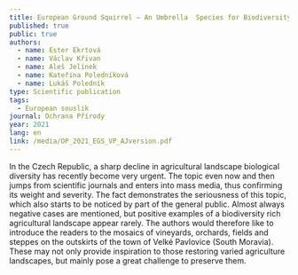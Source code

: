 ```yaml
---
title: European Ground Squirrel – An Umbrella  Species for Biodiversity Rich Farmland
published: true
public: true
authors:
  - name: Ester Ekrtová
  - name: Václav Křivan
  - name: Aleš Jelínek
  - name: Kateřina Poledníková
  - name: Lukáš Poledník
type: Scientific publication
tags:
  - European souslik
journal: Ochrana Přírody
year: 2021
lang: en
link: /media/OP_2021_EGS_VP_AJversion.pdf
---
```

In the Czech Republic, a sharp decline in agricultural landscape biological diversity has recently become very urgent. The topic even now and then jumps from scientific journals and enters into mass media, thus confirming its weight and severity. The fact demonstrates the seriousness of this topic, which also starts to be noticed by part of the general public. Almost always negative cases are mentioned, but positive examples of a  biodiversity rich agricultural landscape appear rarely. The authors would therefore like to introduce the readers to the mosaics of vineyards, orchards, fields and steppes on the outskirts of the town of Velké Pavlovice (South Moravia). These may not only provide inspiration to those restoring varied agriculture landscapes, but mainly pose a great challenge to preserve them.
